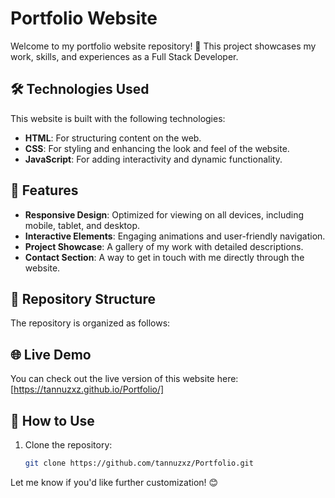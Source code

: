 # Portfolio Website

Welcome to my portfolio website repository! 🌟 This project showcases my work, skills, and experiences as a Full Stack Developer.

## 🛠️ Technologies Used

This website is built with the following technologies:

- **HTML**: For structuring content on the web.
- **CSS**: For styling and enhancing the look and feel of the website.
- **JavaScript**: For adding interactivity and dynamic functionality.

## 🚀 Features

- **Responsive Design**: Optimized for viewing on all devices, including mobile, tablet, and desktop.
- **Interactive Elements**: Engaging animations and user-friendly navigation.
- **Project Showcase**: A gallery of my work with detailed descriptions.
- **Contact Section**: A way to get in touch with me directly through the website.

## 📂 Repository Structure

The repository is organized as follows:


## 🌐 Live Demo

You can check out the live version of this website here: [https://tannuzxz.github.io/Portfolio/]

## 📝 How to Use

1. Clone the repository:
   ```bash
   git clone https://github.com/tannuzxz/Portfolio.git

Let me know if you'd like further customization! 😊

